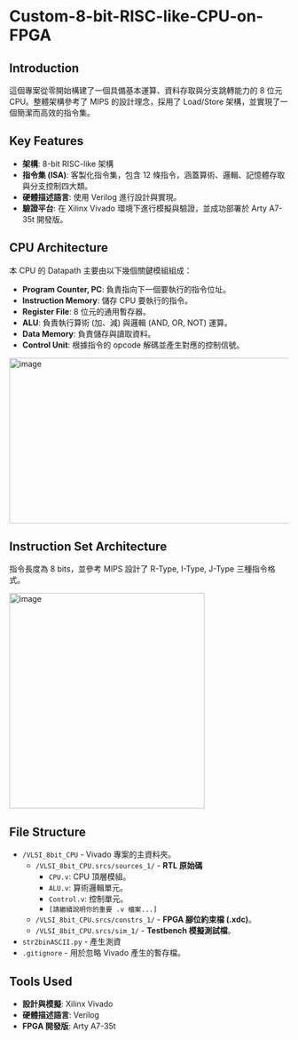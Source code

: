 # Custom-8-bit-RISC-like-CPU-on-FPGA
## Introduction
這個專案從零開始構建了一個具備基本運算、資料存取與分支跳轉能力的 8 位元 CPU。整體架構參考了 MIPS 的設計理念，採用了 Load/Store 架構，並實現了一個簡潔而高效的指令集。

## Key Features
* **架構**: 8-bit RISC-like 架構
* **指令集 (ISA)**: 客製化指令集，包含 12 條指令，涵蓋算術、邏輯、記憶體存取與分支控制四大類。
* **硬體描述語言**: 使用 Verilog 進行設計與實現。
* **驗證平台**: 在 Xilinx Vivado 環境下進行模擬與驗證，並成功部署於 Arty A7-35t 開發版。

## CPU Architecture
本 CPU 的 Datapath 主要由以下幾個關鍵模組組成：
* **Program Counter, PC**: 負責指向下一個要執行的指令位址。
* **Instruction Memory**: 儲存 CPU 要執行的指令。
* **Register File**:  8 位元的通用暫存器。
* **ALU**: 負責執行算術 (加、減) 與邏輯 (AND, OR, NOT) 運算。
* **Data Memory**: 負責儲存與讀取資料。
* **Control Unit**: 根據指令的 opcode 解碼並產生對應的控制信號。

<img width="541" height="298" alt="image" src="https://github.com/user-attachments/assets/be3b75ef-84a0-46cb-ad73-5bba4323f962" />

## Instruction Set Architecture

指令長度為 8 bits，並參考 MIPS 設計了 R-Type, I-Type, J-Type 三種指令格式。

<img width="352" height="388" alt="image" src="https://github.com/user-attachments/assets/5d1d01d8-a94e-4647-be9b-e25b56c891f0" />


## File Structure

* `/VLSI_8bit_CPU` - Vivado 專案的主資料夾。
    * `/VLSI_8bit_CPU.srcs/sources_1/` - **RTL 原始碼**
        * `CPU.v`: CPU 頂層模組。
        * `ALU.v`: 算術邏輯單元。
        * `Control.v`: 控制單元。
        * `[請繼續說明你的重要 .v 檔案...]`
    * `/VLSI_8bit_CPU.srcs/constrs_1/` - **FPGA 腳位約束檔 (.xdc)**。
    * `/VLSI_8bit_CPU.srcs/sim_1/` - **Testbench 模擬測試檔**。
* `str2binASCII.py` - 產生測資
* `.gitignore` - 用於忽略 Vivado 產生的暫存檔。

## Tools Used

* **設計與模擬**: Xilinx Vivado
* **硬體描述語言**: Verilog
* **FPGA 開發版**: Arty A7-35t
